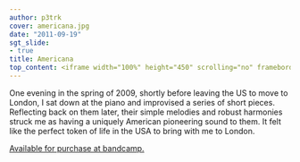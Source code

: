 ```yaml
---
author: p3trk
cover: americana.jpg
date: "2011-09-19"
sgt_slide:
- true
title: Americana
top_content: <iframe width="100%" height="450" scrolling="no" frameborder="no" src="https://w.soundcloud.com/player/?url=https%3A//api.soundcloud.com/playlists/1019187&amp;auto_play=false&amp;hide_related=false&amp;show_comments=true&amp;show_user=true&amp;show_reposts=false&amp;visual=true"></iframe>
---
```


One evening in the spring of 2009, shortly before leaving the US to move to London, I sat down at the piano and improvised a series of short pieces. Reflecting back on them later, their simple melodies and robust harmonies struck me as having a uniquely American pioneering sound to them. It felt like the perfect token of life in the USA to bring with me to London.


<div class="buy" style="margin-bottom: 2rem">
  <a href="http://peterkappus.bandcamp.com/album/americana" onclick="javascript:_gaq.push(['_trackEvent','outbound-article','http://peterkappus.bandcamp.com']);" class="button">Available for purchase at bandcamp.</a>
</div>
